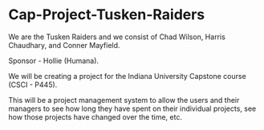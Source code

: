 # Cap-Project-Tusken-Raiders

We are the Tusken Raiders and we consist of Chad Wilson, Harris Chaudhary, and Conner Mayfield.

Sponsor - Hollie (Humana).

We will be creating a project for the Indiana University Capstone course (CSCI - P445).

This will be a project management system to allow the users and their managers to see how long they have spent on their individual projects, see how those projects have changed over the time, etc. 
